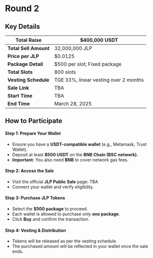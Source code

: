 # Round 2

## **Key Details**

| **Total Raise**       | $400,000 USDT                         |
| --------------------- | ------------------------------------- |
| **Total Sell Amount** | 32,000,000 JLP                        |
| **Price per JLP**     | $0.0125                               |
| **Package Detail**    | $500 per slot; Fixed package          |
| **Total Slots**       | 800 slots                             |
| **Vesting Schedule**  | TGE 33%, linear vesting over 2 months |
| **Sale Link**         | TBA                                   |
| **Start Time**        | TBA                                   |
| **End Time**          | March 28, 2025                        |

## **How to Participate**

#### **Step 1: Prepare Your Wallet**

* Ensure you have a **USDT-compatible wallet** (e.g., Metamask, Trust Wallet).
* Deposit at least **$500 USDT** on the **BNB Chain (BSC network).**
* **Important:** You also need **BNB** to cover network gas fees.

#### **Step 2: Access the Sale**

* Visit the official **JLP Public Sale** page: TBA
* Connect your wallet and verify eligibility.

#### **Step 3: Purchase JLP Tokens**

* Select the **$500 package** to proceed.
* Each wallet is allowed to purchase only **one package**.
* Click **Buy** and confirm the transaction.

#### **Step 4: Vesting & Distribution**

* Tokens will be released as per the vesting schedule.
* The purchased amount will be reflected in your wallet once the sale ends.
